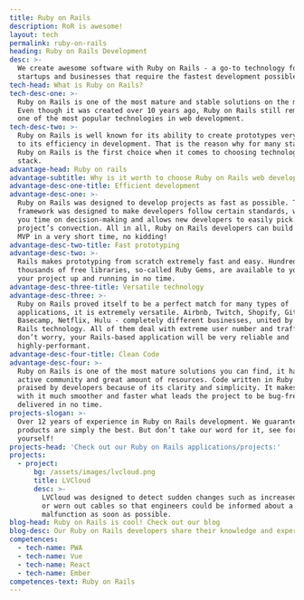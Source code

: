 ```yaml
---
title: Ruby on Rails
description: RoR is awesome!
layout: tech
permalink: ruby-on-rails
heading: Ruby on Rails Development
desc: >-
  We create awesome software with Ruby on Rails - a go-to technology for
  startups and businesses that require the fastest development possible
tech-head: What is Ruby on Rails?
tech-desc-one: >-
  Ruby on Rails is one of the most mature and stable solutions on the market.
  Even though it was created over 10 years ago, Ruby on Rails still remains as
  one of the most popular technologies in web development.
tech-desc-two: >-
  Ruby on Rails is well known for its ability to create prototypes very fast due
  to its efficiency in development. That is the reason why for many startups
  Ruby on Rails is the first choice when it comes to choosing technological
  stack.
advantage-head: Ruby on rails
advantage-subtitle: Why is it worth to choose Ruby on Rails web development?
advantage-desc-one-title: Efficient development
advantage-desc-one: >-
  Ruby on Rails was designed to develop projects as fast as possible. The
  framework was designed to make developers follow certain standards, what saves
  you time on decision-making and allows new developers to easily pick up your
  project’s convection. All in all, Ruby on Rails developers can build a working
  MVP in a very short time, no kidding!
advantage-desc-two-title: Fast prototyping
advantage-desc-two: >-
  Rails makes prototyping from scratch extremely fast and easy. Hundreds of
  thousands of free libraries, so-called Ruby Gems, are available to you to get
  your project up and running in no time.
advantage-desc-three-title: Versatile technology
advantage-desc-three: >-
  Ruby on Rails proved itself to be a perfect match for many types of
  applications, it is extremely versatile. Airbnb, Twitch, Shopify, Github,
  Basecamp, Netflix, Hulu - completely different businesses, united by Ruby on
  Rails technology. All of them deal with extreme user number and traffic, so
  don’t worry, your Rails-based application will be very reliable and
  highly-performant.
advantage-desc-four-title: Clean Code
advantage-desc-four: >-
  Ruby on Rails is one of the most mature solutions you can find, it has an
  active community and great amount of resources. Code written in Ruby is
  praised by developers because of its clarity and simplicity. It makes working
  with it much smoother and faster what leads the project to be bug-free and
  delivered in no time.
projects-slogan: >-
  Over 12 years of experience in Ruby on Rails development. We guarantee our
  products are simply the best. But don’t take our word for it, see for
  yourself!
projects-head: 'Check out our Ruby on Rails applications/projects:'
projects:
  - project:
      bg: /assets/images/lvcloud.png
      title: LVCloud
      desc: >-
        LVCloud was designed to detect sudden changes such as increased humidity
        or worn out cables so that engineers could be informed about a possible
        malfunction as soon as possible.
blog-head: Ruby on Rails is cool! Check out our blog
blog-desc: Our Ruby on Rails developers share their knowledge and experience on our blog.
competences:
  - tech-name: PWA
  - tech-name: Vue
  - tech-name: React
  - tech-name: Ember
competences-text: Ruby on Rails
---
```


